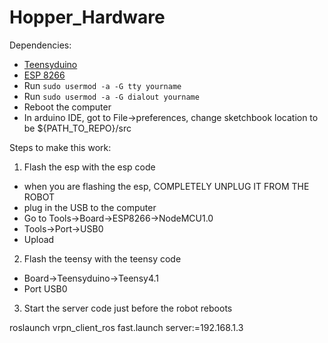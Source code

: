 # Hopper_Hardware

Dependencies: 
* [Teensyduino](https://www.pjrc.com/teensy/td_download.html)
* [ESP 8266](https://randomnerdtutorials.com/how-to-install-esp8266-board-arduino-ide/)
* Run ``sudo usermod -a -G tty yourname``
* Run ``sudo usermod -a -G dialout yourname``
* Reboot the computer
* In arduino IDE, got to File->preferences, change sketchbook location to be ${PATH_TO_REPO}/src

Steps to make this work:
1. Flash the esp with the esp code
* when you are flashing the esp, COMPLETELY UNPLUG IT FROM THE ROBOT 
* plug in the USB to the computer
* Go to Tools->Board->ESP8266->NodeMCU1.0
* Tools->Port->USB0
* Upload
2. Flash the teensy with the teensy code
* Board->Teensyduino->Teensy4.1
* Port USB0
3. Start the server code just before the robot reboots

roslaunch vrpn_client_ros fast.launch server:=192.168.1.3

